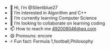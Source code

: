 - 👋 Hi, I’m @Silentblue27
- 👀 I’m interested in Algorithm and C++
- 🌱 I’m currently learning Computer Science
- 💞️ I’m looking to collaborate on learning coding
- 📫 How to reach me 492008046@qq.com
- 😄 Pronouns: encore
- ⚡ Fun fact: Formula 1,football,Philosophy

<!---
Silentblue27/Silentblue27 is a ✨ special ✨ repository because its `README.md` (this file) appears on your GitHub profile.
You can click the Preview link to take a look at your changes.
--->
